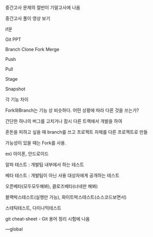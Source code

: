 중간고사 문제의 절반이 기말고사에 나옴

중간고사 풀이 영상 보기

if문

Git PPT

Branch
Clone 
Fork
Merge

Push 

Pull

Stage

Snapshot

각 기능 차이

Fork와Branch는 기능 상 비슷하다. 어떤 상황에 따라 다른 것을 쓰는가?

간단한 하나의 버그를 고치거나 잠시 다른 트랙에서 개발을 하여

혼돈을 피하고 싶을 때 branch를 쓰고 프로젝트 자체를 다른 프로젝트로 만들

가능성이 있을 때는 Fork를 사용.

ex) 아이폰, 안드로이드

알파 테스트 : 개발팀 내부에서 하는 테스트

베타 테스트 : 개발팀이 아닌 사용 대상자에게 공개하는 테스트

오픈베타(모두모두해봐), 클로즈베타(너네만 해봐)

블랙박스테스트(실행만 가능), 화이트박스테스트(소스코드보면서)

스테틱테스트, 다이나믹테스트

git cheat-sheet - Git 용어 정리 시험에 나옴

—global